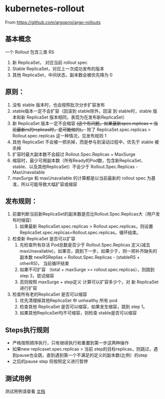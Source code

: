 # kubernetes-rollout

From https://github.com/argoproj/argo-rollouts

## 基本概念

一个 Rollout 包含三类 RS

1. 新 ReplicaSet， 对应当前 rollout spec
2. Stable ReplicaSet，对应上一次成功发布的版本
3. 其他 ReplicaSet，中间状态，副本数会被优先降为 0

## 原则：

1. 没有 stable 版本时，也会按照批次分步扩容发布
2. stable版本一定不会扩容（回滚到 stable除外，回滚 到 stable时，stable 版本和新 ReplicaSet 版本相同，表现为在发布新ReplicaSet）
3. 新 ReplicaSet 版本一定不会缩容 ~~(这个有问题。如果最新spec.replicas < 当前最新rs的replicas时，是可能缩的)。~~ 除了 ReplicaSet.spec.replicas > Rollout.spec.replicas 这一种情况，见发布规则 1
4. 其他 ReplicaSet 不会被一把杀掉，而是参与到滚动过程中，优先于 stable 被杀掉
5. 扩容时最大副本数不会超过 Rollout.Spec.Replicas + MaxSurge
6. 缩容时，最少可用副本数（所有Ready的Pod数，包含新ReplicaSet、stable、以及其他ReplicaSet）不会少于 Rollout.Spec.Replicas - MaxUnavailable
7. maxSurge 和 maxUnavailable 的计算都是以当前最新的 rollout spec 为基准，所以可能导致大幅扩容或缩容

## 发布规则：

1. 前置判断当前新ReplicaSet的副本数是否比Rollout.Spec.Replicas大（用户发布时缩容）
    1. 如果最新 ReplicaSet.spec.replicas > Rollout.spec.replicas，则设置 ReplicaSet.spec.replicas=Rollout.spec.replicas。循环结束。
2. 检查新 ReplicaSet 是否可以扩容
    1. 先检查所有存活 Pod总数是否少于 Rollout.Spec.Replicas 定义(减去 maxUnavailable)，如果否，跳到下一步，如果少于，则一把补齐缺失的副本数 newRSReplias = Rollout.Spec.Replicas - (stableRS + otherRS)， 当前循环结束
    2. 如果不可扩容 （total + maxSurge >= rollout.spec.replicas），则跳到 step 3，尝试缩容
    3. 否则按照 maxSurge + step定义 计算可以扩容多少个，对 新 ReplicaSet 进行扩容
3. 检查所有老的ReplicaSet 是否可以缩容
    1. 优先清理掉其他ReplicaSet 中 unhealthy 所有 pod
    2. 检查其他 ReplicaSet 是否可以缩容，如果发生缩容，跳到 step 1。
    3. 如果其他ReplicaSet均不可缩容，则检查 stable是否可以缩容

## Steps执行规则

- 严格按照顺序执行，只有继续执行和重置到第一步这两种操作
- 如果new replicaset.spec.replicas > 当前 step的目标replicas，则跳过，遇到pause也全跳，直到遇到第一个不满足的定义的副本数(比例）的step
- 之后的pause step 将按照定义进行暂停

## 测试用例
测试用例请查看 [文档](https://doyard.notion.site/k8s-Rollout-Canary-10dae6e8b6864b10978c01731b1027b7)